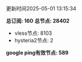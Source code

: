 更新时间2025-05-01 13:15:34

**总订阅: 160**
**总节点: 28402**
- vless节点: 8103
- hysteria2节点: 2

**google ping有效节点: 589**
